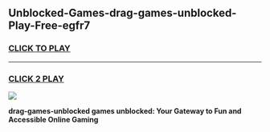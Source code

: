 
## Unblocked-Games-drag-games-unblocked-Play-Free-egfr7
<h3>
<a href="https://premium76.site?title=drag-games-unblocked&ref=09A">CLICK TO PLAY</a></h3>
<hr>

<h3>
<a href="https://premium76.site?title=drag-games-unblocked&ref=09A">CLICK 2 PLAY</a>
  
</h3>

<a href="https://premium76.site?title=drag-games-unblocked&ref=09A"><img src="https://clearcache.store/games.png"></a>


**drag-games-unblocked games unblocked: Your Gateway to Fun and Accessible Online Gaming**
